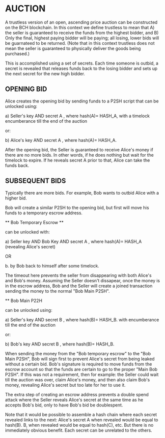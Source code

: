 # AUCTION
 
A trustless version of an open, ascending price auction can be constructed on the BCH blockchain.  In this context we define trustless to mean that A) the seller is guaranteed to receive the funds from the highest bidder, and B) Only the final, highest paying bidder will be paying; all losing, lower bids will be guarnateed to be returned.   (Note that in this context trustless does not mean the seller is guaranteed to physically deliver the goods being purchased.)

This is accomplished using a set of secrets.  Each time someone is outbid, a secret is revealed that releases funds back to the losing bidder and sets up the next secret for the new high bidder.

## OPENING BID

Alice creates the opening bid by sending funds to a P2SH script that can be unlocked using:

a) Seller's key AND secret A , where hash(A)= HASH_A, with a timelock encumberance till the end of the auction 

or:

b) Alice's key AND secret A , where hash(A)= HASH_A.  
 
After the opening bid, the Seller is guaranteed to receive Alice's money if there are no more bids.  In other words, if he does nothing but wait for the timelock to expire.  If he reveals secret A prior to that, Alice can take the funds back.

## SUBSEQUENT BIDS

Typically there are more bids. For example, Bob wants to outbid Alice with a higher bid.

Bob will create a similar P2SH to the opening bid, but first will move his funds to a temporary escrow address.

** Bob Temporary Escrow **

can be unlocked with:

a) Seller key AND Bob Key AND secret A , where hash(A)= HASH_A (revealing Alice's secret)

OR 

b. by Bob back to himself after some timelock.

The timeout here prevents the seller from disappearing with both Alice's and Bob's money.  Assuming the Seller doesn't dissapear, once the money is in the escrow address, Bob and the Seller will
create a joined transaction sending the money to the normal "Bob Main P2SH".

** Bob Main P22H 

can be unlocked using:

a) Seller's key AND secret B , where hash(B)= HASH_B. with encumberance till the end of the auction 

or:

b) Bob's key AND secret B , where hash(B)= HASH_B. 

When sending the money from the "Bob temporary escrow" to the  "Bob Main P2SH", Bob will sign first to prevent Alice's secret from being leaked without a certain bid.  Bob's signature is required to move funds from the escrow account so that the funds are certain to go to the proper "Main Bob P2SH".  If this was not a requirement, then for example: the Seller could wait till the auction was over, claim Alice's money, and then also claim Bob's money, revealing Alice's secret but too late for her to use it.

The extra step of creating an escrow address prevents a double spend attack where the Seller reveals Alice's secret at the same time as he accepts Bob's bid, only to have Bob's bid be doublespent.

Note that it would be possible to assemble a hash chain where each secret revealed links to the next:  Alice's secret A when revealed would be equal to hash(B).  B, when revealed would be equal to hash(C), etc.  But there is no immediately obvious benefit.  Each secret can be unrelated to the others.

